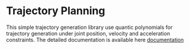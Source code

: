 # Trajectory Planning
This simple trajectory generation library use quantic polynomials for trajectory generation under  joint position, velocity and acceleration constraints.  The detailed documentation is available here [documentation](https://github.com/Muhayyuddin/trajectory_planning/blob/main/documentation/html/index.html])
